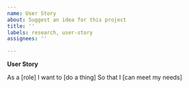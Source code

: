 ```yaml
---
name: User Story
about: Suggest an idea for this project
title: ''
labels: research, user-story
assignees: ''

---
```


**User Story**

As a [role]
I want to [do a thing]
So that I [can meet my needs]
